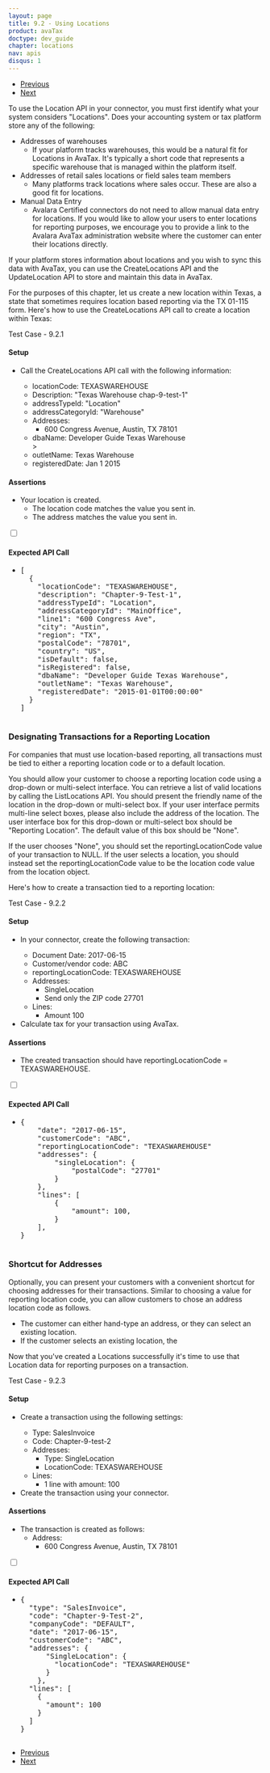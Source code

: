 ```yaml
---
layout: page
title: 9.2 - Using Locations
product: avaTax
doctype: dev_guide
chapter: locations
nav: apis
disqus: 1
---
```


<ul class="pager">
  <li class="previous"><a href="/avatax/dev-guide/locations/location-based-reporting/"><i class="glyphicon glyphicon-chevron-left"></i>Previous</a></li>
  <li class="next"><a href="/avatax/dev-guide/locations/chapter-summary/">Next<i class="glyphicon glyphicon-chevron-right"></i></a></li>
</ul>

To use the Location API in your connector, you must first identify what your system considers "Locations".  Does your accounting system or tax platform store any of the following:

<ul class="dev-guide-list">
    <li>Addresses of warehouses
        <ul class="dev-guide-list">
            <li>If your platform tracks warehouses, this would be a natural fit for Locations in AvaTax. It's typically a short code that represents a specific warehouse that is managed within the platform itself.</li>
        </ul>
    </li>
    <li>Addresses of retail sales locations or field sales team members
        <ul class="dev-guide-list">
            <li>Many platforms track locations where sales occur.  These are also a good fit for locations.</li>
        </ul>
    </li>
    <li>Manual Data Entry
        <ul class="dev-guide-list">
            <li>Avalara Certified connectors do not need to allow manual data entry for locations.  If you would like to allow your users to enter locations for reporting purposes, we encourage you to provide a link to the Avalara AvaTax administration website where the customer can enter their locations directly.</li>
        </ul>
    </li>
</ul>

If your platform stores information about locations and you wish to sync this data with AvaTax, you can use the <span class="dev-guide-bold">CreateLocations API</span> and the <span class="dev-guide-bold">UpdateLocation API</span> to store and maintain this data in AvaTax.

For the purposes of this chapter, let us create a new location within Texas, a state that sometimes requires location based reporting via the TX 01-115 form.  Here's how to use the CreateLocations API call to create a location within Texas:
<div class="dev-guide-test" id="test">
    <div class="dev-guide-test-heading">Test Case - 9.2.1</div>
<div class="dev-guide-test-content">
<h4>Setup</h4>
<ul class="dev-guide-list">
    <li>Call the CreateLocations API call with the following information:</li>
        <ul class="dev-guide-list">
            <li>locationCode: TEXASWAREHOUSE</li>
            <li>Description: "Texas Warehouse chap-9-test-1"</li>
            <li>addressTypeId: "Location"</li>
            <li>addressCategoryId: "Warehouse"</li>
            <li>Addresses:
                <ul class="dev-guide-list">
                    <li>600 Congress Avenue, Austin, TX 78101</li>
                </ul>
            </li>
            <li>dbaName: Developer Guide Texas Warehouse</li>>
            <li>outletName: Texas Warehouse</li>
            <li>registeredDate: Jan 1 2015</li> 
        </ul> 
</ul>
<h4>Assertions</h4>
<ul class="dev-guide-list">
    <li>Your location is created.
        <ul class="dev-guide-list">
            <li>The location code matches the value you sent in.</li>
            <li>The address matches the value you sent in.</li>
        </ul>
    </li>
</ul>
<div class="dev-guide-dropdown">
        <input id="checkbox_toggle1" type="checkbox" />
        <i id="icon-up" class="glyphicon glyphicon-chevron-down"></i><i id="icon-down" class="glyphicon glyphicon-chevron-right"></i>
        <label for="checkbox_toggle1"><h4>Expected API Call</h4></label>
        <ul class="dev-guide-dropdown-content">
            <li> 
                <pre>
[
  {
    "locationCode": "TEXASWAREHOUSE",
    "description": "Chapter-9-Test-1",
    "addressTypeId": "Location",
    "addressCategoryId": "MainOffice",
    "line1": "600 Congress Ave",
    "city": "Austin",
    "region": "TX",
    "postalCode": "78701",
    "country": "US",
    "isDefault": false,
    "isRegistered": false,
    "dbaName": "Developer Guide Texas Warehouse",
    "outletName": "Texas Warehouse",
    "registeredDate": "2015-01-01T00:00:00"
  }
]
                </pre>
            </li>
        </ul>
    </div>
</div>
</div>

<h3>Designating Transactions for a Reporting Location</h3>

For companies that must use location-based reporting, all transactions must be tied to either a reporting location code or to a default location.

You should allow your customer to choose a reporting location code using a drop-down or multi-select interface.  You can retrieve a list of valid locations by calling the <span class="dev-guide-bold">ListLocations API</span>.  You should present the friendly name of the location in the drop-down or multi-select box.  If your user interface permits multi-line select boxes, please also include the address of the location.  The user interface box for this drop-down or multi-select box should be "Reporting Location".  The default value of this box should be "None".

If the user chooses "None", you should set the reportingLocationCode value of your transaction to NULL.  If the user selects a location, you should instead set the reportingLocationCode value to be the location code value from the location object.

Here's how to create a transaction tied to a reporting location:
<div class="dev-guide-test" id="test">
    <div class="dev-guide-test-heading">Test Case - 9.2.2</div>
<div class="dev-guide-test-content">
<h4>Setup</h4>
<ul class="dev-guide-list">
    <li>In your connector, create the following transaction:</li>
        <ul class="dev-guide-list">
            <li>Document Date: 2017-06-15</li>
            <li>Customer/vendor code: ABC</li>
            <li>reportingLocationCode: TEXASWAREHOUSE</li>
            <li>Addresses:
                <ul class="dev-guide-list">
                    <li>SingleLocation</li>
                    <li>Send only the ZIP code 27701</li>
                </ul>
            </li>
            <li>Lines:
                <ul class="dev-guide-list">
                    <li>Amount 100</li>
                </ul>
            </li>
        </ul> 
    <li>Calculate tax for your transaction using AvaTax.</li>
</ul>
<h4>Assertions</h4>
<ul class="dev-guide-list">
    <li>The created transaction should have reportingLocationCode = TEXASWAREHOUSE.</li>
</ul>
<div class="dev-guide-dropdown">
        <input id="checkbox_toggle2" type="checkbox" />
        <i id="icon-up" class="glyphicon glyphicon-chevron-down"></i><i id="icon-down" class="glyphicon glyphicon-chevron-right"></i>
        <label for="checkbox_toggle2"><h4>Expected API Call</h4></label>
        <ul class="dev-guide-dropdown-content">
            <li> 
                <pre>
{
    "date": "2017-06-15",
    "customerCode": "ABC",
    "reportingLocationCode": "TEXASWAREHOUSE"
    "addresses": {
        "singleLocation": {
            "postalCode": "27701"
        }
    },
    "lines": [
        {
            "amount": 100,
        }
    ],
}
                </pre>
            </li>
        </ul>
    </div>
</div>
</div>

<h3>Shortcut for Addresses</h3>

Optionally, you can present your customers with a convenient shortcut for choosing addresses for their transactions. Similar to choosing a value for reporting location code, you can allow customers to chose an address location code as follows.
<ul class="dev-guide-list">
    <li>The customer can either hand-type an address, or they can select an existing location.</li>
    <li>If the customer selects an existing location, the </li>
</ul>

Now that you've created a Locations successfully it's time to use that Location data for reporting purposes on a transaction.

<div class="dev-guide-test" id="test">
    <div class="dev-guide-test-heading">Test Case - 9.2.3</div>
<div class="dev-guide-test-content">
<h4>Setup</h4>
<ul class="dev-guide-list">
    <li>Create a transaction using the following settings:</li>
        <ul class="dev-guide-list">
            <li>Type: SalesInvoice</li>
            <li>Code: Chapter-9-test-2</li>
            <li>Addresses:
                <ul class="dev-guide-list">
                    <li>Type: SingleLocation</li>
                    <li>LocationCode: TEXASWAREHOUSE</li>
                </ul>
            </li>
            <li>Lines:
                <ul class="dev-guide-list">
                    <li>1 line with amount: 100</li>
                </ul>
            </li>
        </ul> 
    <li>Create the transaction using your connector.</li>
</ul>
<h4>Assertions</h4>
<ul class="dev-guide-list">
    <li>The transaction is created as follows:
        <ul class="dev-guide-list">
            <li>Address:
                <ul class="dev-guide-list">
                    <li>600 Congress Avenue, Austin, TX 78101</li>
                </ul>
            </li>
        </ul>
    </li>
</ul>
<div class="dev-guide-dropdown">
        <input id="checkbox_toggle3" type="checkbox" />
        <i id="icon-up" class="glyphicon glyphicon-chevron-down"></i><i id="icon-down" class="glyphicon glyphicon-chevron-right"></i>
        <label for="checkbox_toggle3"><h4>Expected API Call</h4></label>
        <ul class="dev-guide-dropdown-content">
            <li> 
                <pre>
{
  "type": "SalesInvoice",
  "code": "Chapter-9-Test-2",
  "companyCode": "DEFAULT",
  "date": "2017-06-15",
  "customerCode": "ABC",
  "addresses": {
      "SingleLocation": {
        "locationCode": "TEXASWAREHOUSE"
      }
    },
  "lines": [
    {
      "amount": 100
    }
  ]
}
                </pre>
            </li>
        </ul>
    </div>
</div>
</div>

<ul class="pager">
  <li class="previous"><a href="/avatax/dev-guide/locations/location-based-reporting/"><i class="glyphicon glyphicon-chevron-left"></i>Previous</a></li>
  <li class="next"><a href="/avatax/dev-guide/locations/chapter-summary/">Next<i class="glyphicon glyphicon-chevron-right"></i></a></li>
</ul>